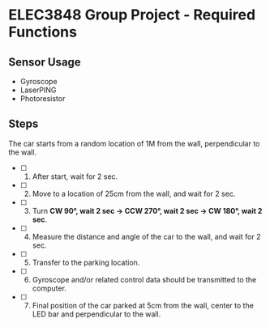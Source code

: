 # ELEC3848 Group Project - Required Functions

## Sensor Usage

* Gyroscope
* LaserPING
* Photoresistor

## Steps

The car starts from a random location of 1M from the wall, perpendicular to the wall.

* [ ] 1. After start, wait for 2 sec.
* [ ] 2. Move to a location of 25cm from the wall, and wait for 2 sec.
* [ ] 3. Turn **CW 90°, wait 2 sec → CCW 270°, wait 2 sec → CW 180°, wait 2 sec**.
* [ ] 4. Measure the distance and angle of the car to the wall, and wait for 2 sec.
* [ ] 5. Transfer to the parking location.
* [ ] 6. Gyroscope and/or related control data should be transmitted to the computer.
* [ ] 7. Final position of the car parked at 5cm from the wall, center to the LED bar and perpendicular to the wall.
